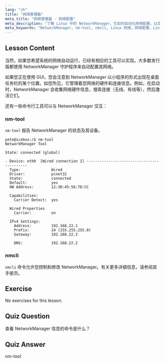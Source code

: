 ```yaml
---
lang: "zh"
title: "网络管理器"
meta_title: "网络管理器 - 网络配置"
meta_description: "了解 Linux 中的 NetworkManager，它如何自动化网络配置，以及使用 nm-tool 和 nmcli 命令。通过此初学者指南开始学习！"
meta_keywords: "NetworkManager, nm-tool, nmcli, Linux 网络，网络配置，Linux 教程，初学者指南"
---
```


## Lesson Content

当然，如果您希望系统的网络自动运行，已经有相应的工具可以实现。大多数发行版都使用 NetworkManager 守护程序来自动配置其网络。

如果您正在使用 GUI，您会注意到 NetworkManager 以小程序的形式出现在桌面任务栏的某个位置。如您所见，它管理着您网络的硬件和连接信息。例如，在启动时，NetworkManager 会收集网络硬件信息，搜索连接（无线、有线等），然后激活它们。

还有一些命令行工具可以与 NetworkManager 交互：

### nm-tool

`nm-tool` 报告 NetworkManager 的状态及其设备。

```plaintext
pete@icebox:/$ nm-tool
NetworkManager Tool

State: connected (global)

- Device: eth0  [Wired connection 1] -------------------------------------------
  Type:              Wired
  Driver:            pcnet32
  State:             connected
  Default:           yes
  HW Address:        12:3D:45:56:7D:CC

  Capabilities:
    Carrier Detect:  yes

  Wired Properties
    Carrier:         on

  IPv4 Settings:
    Address:         192.168.22.1
    Prefix:          24 (255.255.255.0)
    Gateway:         192.168.22.2

    DNS:             192.168.22.2
```

### nmcli

`nmcli` 命令允许您控制和修改 NetworkManager。有关更多详细信息，请参阅其手册页。

## Exercise

No exercises for this lesson.

## Quiz Question

查看 NetworkManager 信息的命令是什么？

## Quiz Answer

nm-tool
